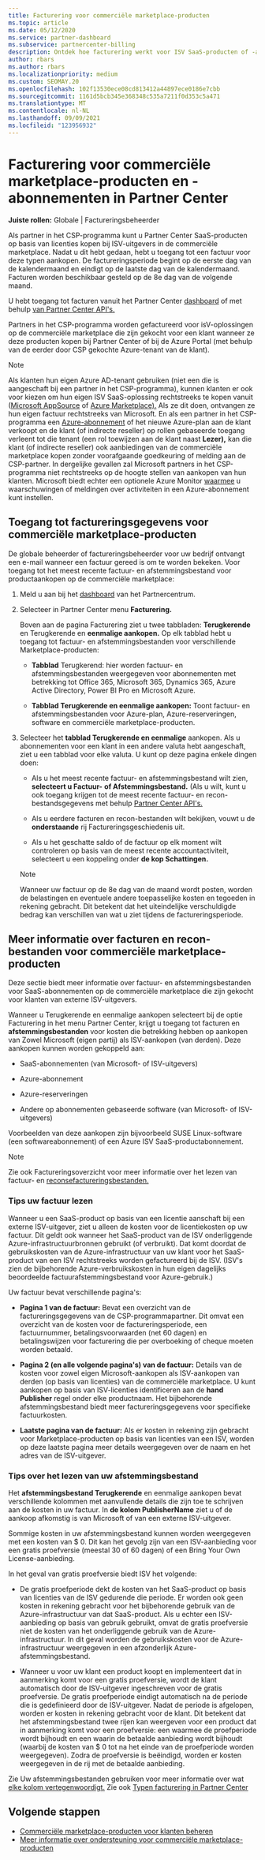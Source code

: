 ```yaml
---
title: Facturering voor commerciële marketplace-producten
ms.topic: article
ms.date: 05/12/2020
ms.service: partner-dashboard
ms.subservice: partnercenter-billing
description: Ontdek hoe facturering werkt voor ISV SaaS-producten of -abonnementen die zijn gekocht voor klanten van de commerciële marketplace binnen Partner Center.
author: rbars
ms.author: rbars
ms.localizationpriority: medium
ms.custom: SEOMAY.20
ms.openlocfilehash: 102f13530ece08cd813412a44897ece0186e7cbb
ms.sourcegitcommit: 1161d5bcb345e368348c535a7211f0d353c5a471
ms.translationtype: MT
ms.contentlocale: nl-NL
ms.lasthandoff: 09/09/2021
ms.locfileid: "123956932"
---
```

# <a name="billing-for-commercial-marketplace-products-and-subscriptions-in-partner-center"></a>Facturering voor commerciële marketplace-producten en -abonnementen in Partner Center


**Juiste rollen:** Globale | Factureringsbeheerder

Als partner in het CSP-programma kunt u Partner Center SaaS-producten op basis van licenties kopen bij ISV-uitgevers in de commerciële marketplace. Nadat u dit hebt gedaan, hebt u toegang tot een factuur voor deze typen aankopen. De factureringsperiode begint op de eerste dag van de kalendermaand en eindigt op de laatste dag van de kalendermaand. Facturen worden beschikbaar gesteld op de 8e dag van de volgende maand.

U hebt toegang tot facturen vanuit het Partner Center [dashboard](https://partner.microsoft.com/dashboard/) of met behulp [van Partner Center API's.](/partner-center/develop/)

Partners in het CSP-programma worden gefactureerd voor isV-oplossingen op de commerciële marketplace die zijn gekocht voor een klant wanneer ze deze producten kopen bij Partner Center of bij de Azure Portal (met behulp van de eerder door CSP gekochte Azure-tenant van de klant).

>[!NOTE]
>Als klanten hun eigen Azure AD-tenant gebruiken (niet een die is aangeschaft bij een partner in het CSP-programma), kunnen klanten er ook voor kiezen om hun eigen ISV SaaS-oplossing rechtstreeks te kopen vanuit ([Microsoft AppSource](https://appsource.microsoft.com/) of [Azure Marketplace).](https://azuremarketplace.microsoft.com/) Als ze dit doen, ontvangen ze hun eigen factuur rechtstreeks van Microsoft. En als een partner in het CSP-programma een [Azure-abonnement](/azure/role-based-access-control/built-in-roles) of het nieuwe Azure-plan aan de klant verkoopt en de klant (of indirecte reseller) op rollen gebaseerde toegang verleent tot die tenant (een rol toewijzen aan de klant naast **Lezer),** kan die klant (of indirecte reseller) ook aanbiedingen van de commerciële marketplace kopen zonder voorafgaande goedkeuring of melding aan de CSP-partner. In dergelijke gevallen zal Microsoft partners in het CSP-programma niet rechtstreeks op de hoogte stellen van aankopen van hun klanten. Microsoft biedt echter een optionele Azure Monitor [waarmee](/azure/azure-monitor/platform/alerts-activity-log) u waarschuwingen of meldingen over activiteiten in een Azure-abonnement kunt instellen.

## <a name="access-billing-information-for-commercial-marketplace-products"></a>Toegang tot factureringsgegevens voor commerciële marketplace-producten

De globale beheerder of factureringsbeheerder voor uw bedrijf ontvangt een e-mail wanneer een factuur gereed is om te worden bekeken. Voor toegang tot het meest recente factuur- en afstemmingsbestand voor productaankopen op de commerciële marketplace:

1. Meld u aan bij het [dashboard](https://partner.microsoft.com/dashboard/) van het Partnercentrum.

2. Selecteer in Partner Center menu **Facturering.** 

    Boven aan de pagina Facturering ziet u twee tabbladen: **Terugkerende** en Terugkerende en **eenmalige aankopen.** Op elk tabblad hebt u toegang tot factuur- en afstemmingsbestanden voor verschillende Marketplace-producten:

    - **Tabblad** Terugkerend: hier worden factuur- en afstemmingsbestanden weergegeven voor abonnementen met betrekking tot Office 365, Microsoft 365, Dynamics 365, Azure Active Directory, Power BI Pro en Microsoft Azure.

    - **Tabblad Terugkerende en eenmalige aankopen:** Toont factuur- en afstemmingsbestanden voor Azure-plan, Azure-reserveringen, software en commerciële marketplace-producten.
  
3. Selecteer het **tabblad Terugkerende en eenmalige** aankopen. Als u abonnementen voor een klant in een andere valuta hebt aangeschaft, ziet u een tabblad voor elke valuta. U kunt op deze pagina enkele dingen doen:

    - Als u het meest recente factuur- en afstemmingsbestand wilt zien, **selecteert u Factuur-** **of Afstemmingsbestand.** (Als u wilt, kunt u ook toegang krijgen tot de meest recente factuur- en recon-bestandsgegevens met behulp [Partner Center API's.](/partner-center/develop/)

    - Als u eerdere facturen en recon-bestanden wilt bekijken, vouwt u de **onderstaande** rij Factureringsgeschiedenis uit.

    - Als u het geschatte saldo of de factuur op elk moment wilt controleren op basis van de meest recente accountactiviteit, selecteert u een koppeling onder **de kop Schattingen.**  

    >[!NOTE]
    > Wanneer uw factuur op de 8e dag van de maand wordt posten, worden de belastingen en eventuele andere toepasselijke kosten en tegoeden in rekening gebracht. Dit betekent dat het uiteindelijke verschuldigde bedrag kan verschillen van wat u ziet tijdens de factureringsperiode.

## <a name="more-about-invoices-and-recon-files-for-commercial-marketplace-products"></a>Meer informatie over facturen en recon-bestanden voor commerciële marketplace-producten

Deze sectie biedt meer informatie over factuur- en afstemmingsbestanden voor SaaS-abonnementen op de commerciële marketplace die zijn gekocht voor klanten van externe ISV-uitgevers.

Wanneer u Terugkerende en eenmalige aankopen  selecteert bij de optie Facturering in het menu Partner Center, krijgt u toegang tot facturen en **afstemmingsbestanden** voor kosten die betrekking hebben op aankopen van Zowel Microsoft (eigen partij) als ISV-aankopen (van derden). Deze aankopen kunnen worden gekoppeld aan:

- SaaS-abonnementen (van Microsoft- of ISV-uitgevers)

- Azure-abonnement

- Azure-reserveringen

- Andere op abonnementen gebaseerde software (van Microsoft- of ISV-uitgevers)

Voorbeelden van deze aankopen zijn bijvoorbeeld SUSE Linux-software (een softwareabonnement) of een Azure ISV SaaS-productabonnement.

>[!NOTE]
> Zie ook Factureringsoverzicht voor meer informatie over het lezen van factuur- en [reconsefactureringsbestanden.](billing.md)

### <a name="tips-on-reading-your-invoice"></a>Tips uw factuur lezen

Wanneer u een SaaS-product op basis van een licentie aanschaft bij een externe ISV-uitgever, ziet u alleen de kosten voor de licentiekosten op uw factuur. Dit geldt ook wanneer het SaaS-product van de ISV onderliggende Azure-infrastructuurbronnen gebruikt (of verbruikt). Dat komt doordat de gebruikskosten van de Azure-infrastructuur van uw klant voor het SaaS-product van een ISV rechtstreeks worden gefactureerd bij de ISV. (ISV's zien de bijbehorende Azure-verbruikskosten in hun eigen dagelijks beoordeelde factuurafstemmingsbestand voor Azure-gebruik.)

Uw factuur bevat verschillende pagina's:

- **Pagina 1 van de factuur:** Bevat een overzicht van de factureringsgegevens van de CSP-programmapartner. Dit omvat een overzicht van de kosten voor de factureringsperiode, een factuurnummer, betalingsvoorwaarden (net 60 dagen) en betalingswijzen voor facturering die per overboeking of cheque moeten worden betaald.

- **Pagina 2 (en alle volgende pagina's) van de factuur:** Details van de kosten voor zowel eigen Microsoft-aankopen als ISV-aankopen van derden (op basis van licenties) van de commerciële marketplace. U kunt aankopen op basis van ISV-licenties identificeren aan de **hand Publisher** regel onder elke productnaam. Het bijbehorende afstemmingsbestand biedt meer factureringsgegevens voor specifieke factuurkosten.

- **Laatste pagina van de factuur:** Als er kosten in rekening zijn gebracht voor Marketplace-producten op basis van licenties van een ISV, worden op deze laatste pagina meer details weergegeven over de naam en het adres van de ISV-uitgever.

### <a name="tips-on-reading-your-reconciliation-file"></a>Tips over het lezen van uw afstemmingsbestand

Het **afstemmingsbestand Terugkerende** en eenmalige aankopen bevat verschillende kolommen met aanvullende details die zijn toe te schrijven aan de kosten in uw factuur. In **de kolom PublisherName** ziet u of de aankoop afkomstig is van Microsoft of van een externe ISV-uitgever.

Sommige kosten in uw afstemmingsbestand kunnen worden weergegeven met een kosten van $ 0. Dit kan het gevolg zijn van een ISV-aanbieding voor een gratis proefversie (meestal 30 of 60 dagen) of een Bring Your Own License-aanbieding.

In het geval van gratis proefversie biedt ISV het volgende:

- De gratis proefperiode dekt de kosten van het SaaS-product op basis van licenties van de ISV gedurende die periode. Er worden ook geen kosten in rekening gebracht voor het bijbehorende gebruik van de Azure-infrastructuur van dat SaaS-product.  Als u echter een ISV-aanbieding op basis van gebruik gebruikt, omvat de gratis proefversie niet de kosten van het onderliggende gebruik van de Azure-infrastructuur. In dit geval worden de gebruikskosten voor de Azure-infrastructuur weergegeven in een afzonderlijk Azure-afstemmingsbestand.

- Wanneer u voor uw klant een product koopt en implementeert dat in aanmerking komt voor een gratis proefversie, wordt de klant automatisch door de ISV-uitgever ingeschreven voor de gratis proefversie. De gratis proefperiode eindigt automatisch na de periode die is gedefinieerd door de ISV-uitgever. Nadat de periode is afgelopen, worden er kosten in rekening gebracht voor de klant. Dit betekent dat het afstemmingsbestand twee rijen kan weergeven voor een product dat in aanmerking komt voor een proefversie: een waarmee de proefperiode wordt bijhoudt en een waarin de betaalde aanbieding wordt bijhoudt (waarbij de kosten van $ 0 tot na het einde van de proefperiode worden weergegeven). Zodra de proefversie is beëindigd, worden er kosten weergegeven in de rij met de betaalde aanbieding. 

Zie Uw afstemmingsbestanden gebruiken voor meer informatie over wat [elke kolom vertegenwoordigt.](use-the-reconciliation-files.md) Zie ook [Typen facturering in Partner Center](./billing-basics.md)

## <a name="next-steps"></a>Volgende stappen

- [Commerciële marketplace-producten voor klanten beheren](csp-commercial-marketplace-manage.md)
- [Meer informatie over ondersteuning voor commerciële marketplace-producten](csp-commercial-marketplace-support.md)